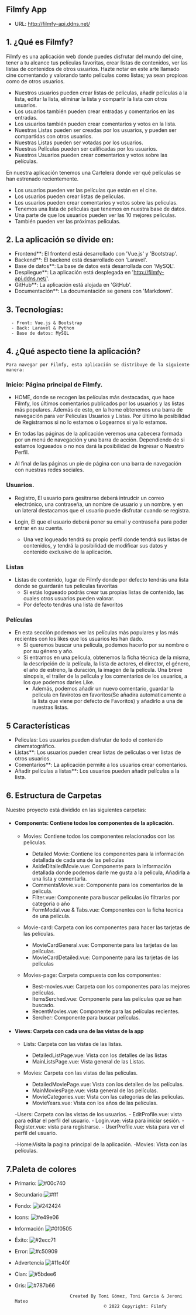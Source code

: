 ## Filmfy App

- URL: http://filmfy-api.ddns.net/

## 1. ¿Qué es Filmfy?


Filmfy es una aplicación web donde puedes disfrutar del mundo del cine, tener a tu alcance tus películas favoritas, crear listas de contenidos, ver las listas de contenidos de otros usuarios. Hazte notar en este arte llamado cine comentando y valorando tanto peliculas como listas; ya sean propioas como de otros usuarios.

- Nuestros usuarios pueden crear listas de películas, añadir películas a la lista, editar la lista, eliminar la lista y compartir la lista con otros usuarios.
- Los usuarios también pueden crear entradas y comentarios en las entradas.
- Los usuarios también pueden crear comentarios y votos en la lista.
- Nuestras Listas pueden ser creadas por los usuarios, y pueden ser compartidas con otros usuarios.
- Nuestras Listas pueden ser votadas por los usuarios.
- Nuestras Películas pueden ser calificadas por los usuarios.
- Nuestros Usuarios pueden crear comentarios y votos sobre las películas.


En nuestra aplicación tenemos una Cartelera donde ver qué películas se han estrenado recientemente.
- Los usuarios pueden ver las películas que están en el cine.
- Los usuarios pueden crear listas de películas.
- Los usuarios pueden crear comentarios y votos sobre las películas.
- Tenemos una lista de películas que tenemos en nuestra base de datos.
- Una parte de que los usuarios pueden ver las 10 mejores películas.
- También pueden ver las próximas películas.

    
## 2. La aplicación se divide en:

- Frontend**: El frontend está desarrollado con 'Vue.js' y 'Bootstrap'.
- Backend**: El backend está desarrollado con 'Laravel'.
- Base de datos**: La base de datos está desarrollada con 'MySQL'.
- Despliegue**: La aplicación está desplegada en 'http://filmfy-api.ddns.net/'.
- GitHub**: La aplicación está alojada en 'GitHub'.
- Documentación**: La documentación se genera con 'Markdown'.
  

 ## 3. Tecnologías: 
 
      - Front: Vue.js & Bootstrap
      - Back: Laravel & Python
      - Base de datos: MySQL


## 4. ¿Qué aspecto tiene la aplicación?

    Para navegar por Filmfy, esta aplicación se distribuye de la siguiente manera:


### Inicio: Página principal de Filmfy.

- HOME, donde se recogen las películas más destacadas, que hace Filmfy, los últimos comentarios publicados por los usuarios y las listas más populares. Además de esto, en la home obtenemos una barra de navegación para ver Películas Usuarios y Listas. Por último la posibilidad de Registrarnos si no lo estamos o Logearnos si ya lo estamos.

- En todas las páginas de la aplicación veremos una cabecera formada por un menú de navegación y una barra de acción. Dependiendo de si estamos logueados o no nos dará la posibilidad de Ingresar o Nuestro Perfil.

- Al final de las páginas un pie de página con una barra de navegación con nuestras redes sociales.


### Usuarios.

- Registro, El usuario para gesitrarse deberá intrudcir un correo electrónico, una contraseña, un nombre de usuario y un nombre. y en un lateral destacamos que el usuario puede disfrutar cuando se registra.

- Login, El que el usuario deberá poner su email y contraseña para poder entrar en su cuenta.
  - Una vez logueado tendrá su propio perfil donde tendrá sus listas de contenidos, y tendrá la posibilidad de modificar sus datos y contenido exclusivo de la aplicación.


### Listas

- Listas de contenido, lugar de Filmfy donde por defecto tendrás una lista donde se guardarán tus peliculas favoritas
  - Si estás logueado podrás crear tus propias listas de contenido, las cuales otros usuarios pueden valorar.
  - Por defecto tendras una lista de favoritos


### Películas

- En esta sección podemos ver las películas más populares y las más recientes con los likes que los usuarios les han dado.
  - Si queremos buscar una película, podemos hacerlo por su nombre o por su género y año.
  - Si entramos en una película, obtenemos la ficha técnica de la misma, la descripción de la película, la lista de actores, el director, el género, el año de estreno, la duración, la imagen de la película. Una breve sinopsis, el trailer de la película y los comentarios de los usuarios, a los que podemos darles Like.
      - Además, podemos añadir un nuevo comentario, guardar la pelicula en favirotos en favoritos(Se añadira automaticamente a la lista que viene por defecto de Favoritos) y añadirlo a una de nuestras listas.


## 5 Características

- Peliculas: Los usuarios pueden disfrutar de todo el contenido cinematográfico.
- Listas**: Los usuarios pueden crear listas de películas o ver listas de otros usuarios.
- Comentarios**: La aplicación permite a los usuarios crear comentarios.
- Añadir películas a listas**: Los usuarios pueden añadir películas a la lista.


## 6. Estructura de Carpetas

Nuestro proyecto está dividido en las siguientes carpetas:

  - #### Components: Contiene todos los componentes de la aplicación.

    - Movies: Contiene todos los componentes relacionados con las películas.
         - Detailed Movie: Contiene los componentes para la información detallada de cada una de las peliculas   
        - AsideDitailedMovie.vue: Componente para la información detallada donde podemos darle me gusta a la pelicula, Añadirla a una lista y comentarla.
        - CommentsMovie.vue: Componente para los comentarios de la pelicula.
        - Filter.vue: Componente para buscar peliculas i/o filtrarlas por categoria o año
        - FormModal.vue & Tabs.vue: Componentes con la ficha tecnica de una pelicula.

    - Movie-card: Carpeta con los componentes para hacer las tarjetas de las películas.
        - MovieCardGeneral.vue: Componente para las tarjetas de las películas.
        - MovieCardDetailed.vue: Componente para las tarjetas de las películas 
  
    - Movies-page: Carpeta compuesta con los componentes:
        - Best-movies.vue: Carpeta con los componentes para las mejores películas.
        - ItemsSerched.vue: Componente para las películas que se han buscado.
        - RecentMovies.vue: Componente para las películas recientes.
        - Sercher: Componente para buscar películas.

 - #### Views: Carpeta con cada una de las vistas de la app

    - Lists: Carpeta con las vistas de las listas.
        - DetailedListPage.vue: Vista con los detalles de las listas
        - MainListsPage.vue: Vista general de las Listas.
  
    - Movies: Carpeta con las vistas de las películas.
        - DetailedMoviePage.vue: Vista con los detalles de las películas.
        - MainMoviesPage.vue:  vista general de las películas.
        - MovieCategories.vue: Vista con las categorias de las películas.
        - MovieYears.vue: Vista con los años de las películas.
  
    -Users: Carpeta con las vistas de los usuarios.
        - EditProfile.vue: vista para editar el perfil del usuario.
        - Login.vue: vista para iniciar sesión.
        - Register.vue: vista para registrarse.
        - UserProfile.vue: vista para ver el perfil del usuario.
  
    -Home:Visita la pagina principal de la aplicación.
      -Movies: Vista con las películas.


## 7.Paleta de colores

- Primario:  ![#00c740](https://via.placeholder.com/15/f03c15/000000?text=+) 
- Secundario:![#fff](https://via.placeholder.com/15/f03c15/000000?text=+)  
- Fondo: ![#242424](https://via.placeholder.com/15/f03c15/000000?text=+)
- Icons: ![#e49e06](https://via.placeholder.com/15/f03c15/000000?text=+) 
- Información ![#0f0505](https://via.placeholder.com/15/f03c15/000000?text=+) 
- Éxito: ![#2ecc71](https://via.placeholder.com/15/f03c15/000000?text=+) 
- Error: ![#c50909](https://via.placeholder.com/15/f03c15/000000?text=+) 
- Advertencia ![#f1c40f](https://via.placeholder.com/15/f03c15/000000?text=+) 
- Cian: ![#5bdee6](https://via.placeholder.com/15/f03c15/000000?text=+) 
- Gris: ![#787b66](https://via.placeholder.com/15/f03c15/000000?text=+) 


                           Created By Toni Gómez, Toni Garcia & Jeroni Mateo
                                        © 2022 Copyright: Filmfy